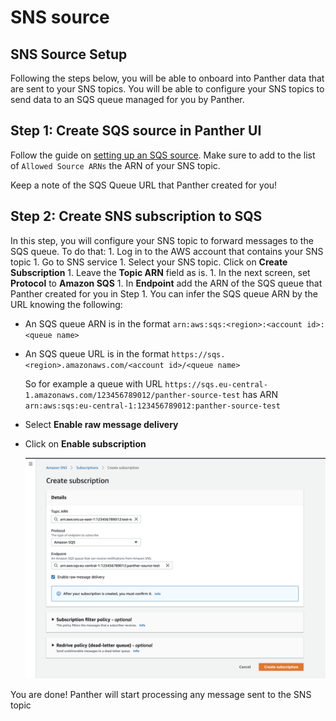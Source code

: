 # SNS source

## SNS Source Setup

Following the steps below, you will be able to onboard into Panther data that are sent to your SNS topics. You will be able to configure your SNS topics to send data to an SQS queue managed for you by Panther.

## Step 1: Create SQS source in Panther UI

Follow the guide on [setting up an SQS source](sqs.md). Make sure to add to the list of `Allowed Source ARNs` the ARN of your SNS topic.

Keep a note of the SQS Queue URL that Panther created for you!

## Step 2: Create SNS subscription to SQS

In this step, you will configure your SNS topic to forward messages to the SQS queue. To do that: 1. Log in to the AWS account that contains your SNS topic 1. Go to SNS service 1. Select your SNS topic. Click on **Create Subscription** 1. Leave the **Topic ARN** field as is. 1. In the next screen, set **Protocol** to **Amazon SQS** 1. In **Endpoint** add the ARN of the SQS queue that Panther created for you in Step 1. You can infer the SQS queue ARN by the URL knowing the following:

* An SQS queue ARN is in the format `arn:aws:sqs:<region>:<account id>:<queue name>` 
* An SQS queue URL is in the format `https://sqs.<region>.amazonaws.com/<account id>/<queue name>`

  So for example a queue with URL `https://sqs.eu-central-1.amazonaws.com/123456789012/panther-source-test` has ARN `arn:aws:sqs:eu-central-1:123456789012:panther-source-test`

* Select **Enable raw message delivery**
* Click on **Enable subscription**

  ![](../../.gitbook/assets/sns-page1%20%285%29%20%285%29%20%287%29.png)

You are done! Panther will start processing any message sent to the SNS topic

